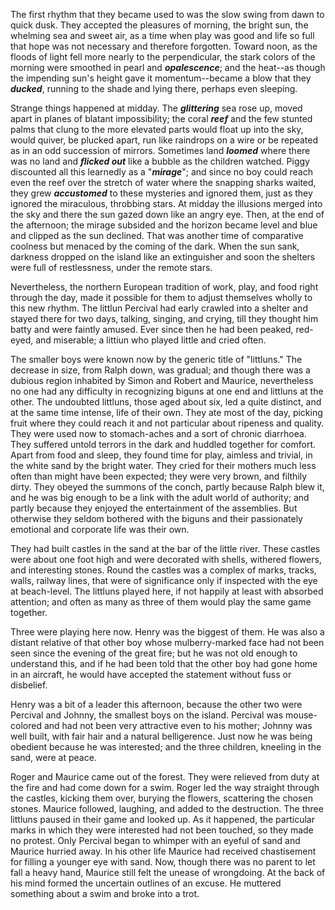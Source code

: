 The first rhythm that they became used to was the slow swing from dawn to quick dusk. They accepted the pleasures of morning, the bright sun, the whelming sea and sweet air, as a time when play was good and life so full that hope was not necessary and therefore forgotten. Toward noon, as the floods of light fell more nearly to the perpendicular, the stark colors of the morning were smoothed in pearl and _**opalescence**_; and the heat--as though the impending sun's height gave it momentum--became a blow that they _**ducked**_, running to the shade and lying there, perhaps even sleeping.

Strange things happened at midday. The _**glittering**_ sea rose up, moved apart in planes of blatant impossibility; the coral _**reef**_ and the few stunted palms that clung to the more elevated parts would float up into the sky, would quiver, be plucked apart, run like raindrops on a wire or be repeated as in an odd succession of mirrors. Sometimes land _**loomed**_ where there was no land and _**flicked out**_ like a bubble as the children watched. Piggy discounted all this learnedly as a "_**mirage**_"; and since no boy could reach even the reef over the stretch of water where the snapping sharks waited, they grew _**accustomed**_ to these mysteries and ignored them, just as they ignored the miraculous, throbbing stars. At midday the illusions merged into the sky and there the sun gazed down like an angry eye. Then, at the end of the afternoon; the mirage subsided and the horizon became level and blue and clipped as the sun declined. That was another time of comparative coolness but menaced by the coming of the dark. When the sun sank, darkness dropped on the island like an extinguisher and soon the shelters were full of restlessness, under the remote stars.

Nevertheless, the northern European tradition of work, play, and food right through the day, made it possible for them to adjust themselves wholly to this new rhythm. The littlun Percival had early crawled into a shelter and stayed there for two days, talking, singing, and crying, till they thought him batty and were faintly amused. Ever since then he had been peaked, red-eyed, and miserable; a littiun who played little and cried often.

The smaller boys were known now by the generic title of "littluns." The decrease in size, from Ralph down, was gradual; and though there was a dubious region inhabited by Simon and Robert and Maurice, nevertheless no one had any difficulty in recognizing biguns at one end and littluns at the other. The undoubted littluns, those aged about six, led a quite distinct, and at the same time intense, life of their own. They ate most of the day, picking fruit where they could reach it and not particular about ripeness and quality. They were used now to stomach-aches and a sort of chronic diarrhoea. They suffered untold terrors in the dark and huddled together for comfort. Apart from food and sleep, they found time for play, aimless and trivial, in the white sand by the bright water. They cried for their mothers much less often than might have been expected; they were very brown, and filthily dirty. They obeyed the summons of the conch, partly because Ralph blew it, and he was big enough to be a link with the adult world of authority; and partly because they enjoyed the entertainment of the assemblies. But otherwise they seldom bothered with the biguns and their passionately emotional and corporate life was their own.

They had built castles in the sand at the bar of the little river. These castles were about one foot high and were decorated with shells, withered flowers, and interesting stones. Round the castles was a complex of marks, tracks, walls, railway lines, that were of significance only if inspected with the eye at beach-level. The littluns played here, if not happily at least with absorbed attention; and often as many as three of them would play the same game together.

Three were playing here now. Henry was the biggest of them. He was also a distant relative of that other boy whose mulberry-marked face had not been seen since the evening of the great fire; but he was not old enough to understand this, and if he had been told that the other boy had gone home in an aircraft, he would have accepted the statement without fuss or disbelief.

Henry was a bit of a leader this afternoon, because the other two were Percival and Johnny, the smallest boys on the island. Percival was mouse-colored and had not been very attractive even to his mother; Johnny was well built, with fair hair and a natural belligerence. Just now he was being obedient because he was interested; and the three children, kneeling in the sand, were at peace.

Roger and Maurice came out of the forest. They were relieved from duty at the fire and had come down for a swim. Roger led the way straight through the castles, kicking them over, burying the flowers, scattering the chosen stones. Maurice followed, laughing, and added to the destruction. The three littluns paused in their game and looked up. As it happened, the particular marks in which they were interested had not been touched, so they made no protest. Only Percival began to whimper with an eyeful of sand and Maurice hurried away. In his other life Maurice had received chastisement for filling a younger eye with sand. Now, though there was no parent to let fall a heavy hand, Maurice still felt the unease of wrongdoing. At the back of his mind formed the uncertain outlines of an excuse. He muttered something about a swim and broke into a trot. 
